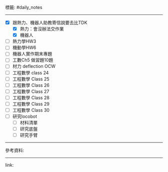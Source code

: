 標籤: #daily_notes 

---

- [x] 跟熱力、機器人助教寄信說要去比TDK
	- [x] 熱力：會沒辦法交作業
	- [x] 機器人
- [ ] 熱力學HW3
- [ ] 機動學HW6
- [ ] 機器人實作期末專題
- [ ] 工數Ch5 做習題10題
- [ ] 材力 deflection OCW
- [ ] 工程數學 class 24
- [ ] 工程數學 Class 25
- [ ] 工程數學 Class 26
- [ ] 工程數學 Class 27
- [ ] 工程數學 Class 28
- [ ] 工程數學 Class 29
- [ ] 工程數學 Class 30
- [ ] 研究locobot
	- [ ] 材料清單
	- [ ] 研究底盤
	- [ ] 研究手臂

---

參考資料:



---

link:

